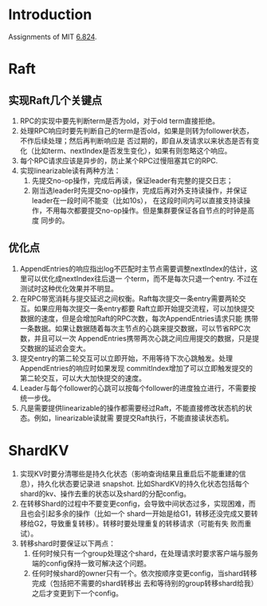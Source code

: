 # Introduction
Assignments of MIT [6.824](https://pdos.csail.mit.edu/6.824/schedule.html).

# Raft 

## 实现Raft几个关键点

1. RPC的实现中要先判断term是否为old，对于old term直接拒绝。
2. 处理RPC响应时要先判断自己的term是否old，如果是则转为follower状态，不作后续处理；然后再判断响应是
   否过期的，即自从发请求以来状态是否有变化（比如term、nextIndex是否发生变化），如果有则忽略这个响应。
3. 每个RPC请求应该是异步的，防止某个RPC过慢阻塞其它的RPC.
4. 实现linearizable读有两种方法：
   1. 先提交no-op操作，完成后再读，保证leader有完整的提交日志；
   2. 刚当选leader时先提交no-op操作，完成后再对外支持读操作，并保证leader在一段时间不能变（比如10s），
      在这段时间内可以直接支持读操作，不用每次都要提交no-op操作。但是集群要保证各自节点的时钟是高度
      同步的。

## 优化点

1. AppendEntries的响应指出log不匹配时主节点需要调整nextIndex的估计，这里可以优化成nextIndex往后退一
   个term，而不是每次只退一个entry. 不过在测试时这种优化效果并不明显。
2. 在RPC带宽消耗与提交延迟之间权衡。Raft每次提交一条entry需要两轮交互。如果应用每次提交一条entry都要
   Raft立即开始提交流程，可以加快提交数据的速度，但是会增加Raft的RPC次数，每次AppendEntries请求只能
   携带一条数据。如果让数据随着每次主节点的心跳来提交数据，可以节省RPC次数，并且可以一次
   AppendEntries携带两次心跳之间应用提交的数据，只是提交数据的延迟会变大。
3. 提交entry的第二轮交互可以立即开始，不用等待下次心跳触发。处理AppendEntries的响应时如果发现
   commitIndex增加了可以立即触发提交的第二轮交互，可以大大加快提交的速度。
4. Leader与每个follower的心跳可以按每个follower的进度独立进行，不需要按统一步伐。
5. 凡是需要提供linearizable的操作都需要经过Raft，不能直接修改状态机的状态。例如，linearizable读就需
   要提交Raft执行，不能直接读状态机。
   
# ShardKV

1. 实现KV时要分清哪些是持久化状态（影响查询结果且重启后不能重建的信息），持久化状态要记录进
   snapshot. 比如ShardKV的持久化状态包括每个shard的kv、操作去重的状态以及shard的分配config。
2. 在转移Shard的过程中不要变更config，会导致中间状态过多，实现困难，而且也会引起多余的操作（比如一个
   shard一开始是给G1，转移还没完成又要转移给G2，导致重复转移）。转移时要处理重复的转移请求（可能有失
   败而重试）。
3. 转移shard时要保证以下两点：
   1. 任何时候只有一个group处理这个shard，在处理请求时要求客户端与服务端的config保持一致可解决这个问题。
   2. 任何时候shard的owner只有一个。依次按顺序变更config，当shard转移完成（包括把不需要的shard转移出
      去和等待别的group转移shard给我）之后才变更到下一个config。
